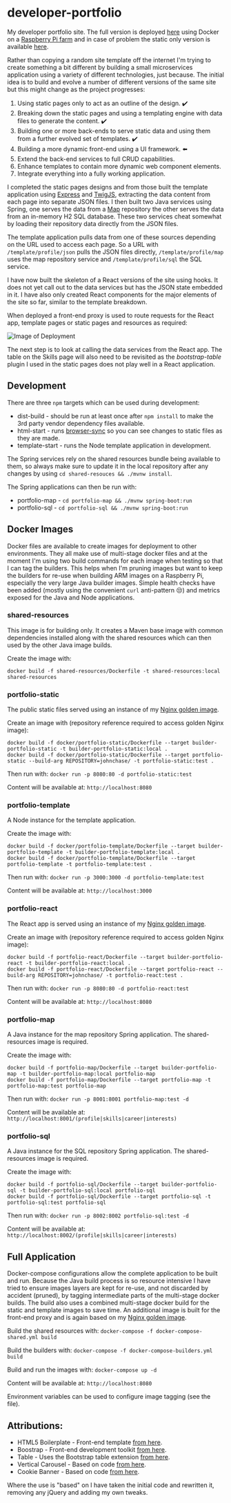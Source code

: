 # developer-portfolio

My developer portfolio site. The full version is deployed [here](https://jurassic-john.site) using Docker on a
[Raspberry Pi farm](https://github.com/RatJuggler/my-production-docker-build) and in case of problem the static only version is
available [here](https://ratjuggler.github.io/developer-portfolio/).

Rather than copying a random site template off the internet I'm trying to create something a bit different by building a small
microservices application using a variety of different technologies, just because. The initial idea is to build and evolve a number
of different versions of the same site but this might change as the project progresses:

1. Using static pages only to act as an outline of the design. ✔️
2. Breaking down the static pages and using a templating engine with data files to generate the content. ✔️
3. Building one or more back-ends to serve static data and using them from a further evolved set of templates. ✔️
4. Building a more dynamic front-end using a UI framework. ⬅️
5. Extend the back-end services to full CRUD capabilities.
6. Enhance templates to contain more dynamic web component elements.
7. Integrate everything into a fully working application.

I completed the static pages designs and from those built the template application using [Express](https://expressjs.com/) and
[TwigJS](https://github.com/twigjs/twig.js), extracting the data content from each page into separate JSON files. I then built two
Java services using Spring, one serves the data from a [Map](https://docs.spring.io/spring-data/keyvalue/docs/current/reference/html/#key-value)
repository the other serves the data from an in-memory H2 SQL database. These two services cheat somewhat by loading their
repository data directly from the JSON files.

The template application pulls data from one of these sources depending on the URL used to access each page. So a URL with
`/template/profile/json` pulls the JSON files directly, `/template/profile/map` uses the map repository service and
`/template/profile/sql` the SQL service.

I have now built the skeleton of a React versions of the site using hooks. It does not yet call out to the data services but has
the JSON state embedded in it. I have also only created React components for the major elements of the site so far, similar to the
template breakdown.

When deployed a front-end proxy is used to route requests for the React app, template pages or static pages and resources as
required:

![Image of Deployment](https://github.com/RatJuggler/developer-portfolio/blob/main/deployed-result.jpg)

The next step is to look at calling the data services from the React app. The table on the Skills page will also need to be
revisited as the *bootstrap-table* plugin I used in the static pages does not play well in a React application.

## Development

There are three `npm` targets which can be used during development:

- dist-build - should be run at least once after `npm install` to make the 3rd party vendor dependency files available.
- html-start - runs [browser-sync](https://browsersync.io/) so you can see changes to static files as they are made.
- template-start - runs the Node template application in development.

The Spring services rely on the shared resources bundle being available to them, so always make sure to update it in the local
repository after any changes by using `cd shared-resouces && ./mvnw install`.

The Spring applications can then be run with:

- portfolio-map - `cd portfolio-map && ./mvnw spring-boot:run`
- portfolio-sql - `cd portfolio-sql && ./mvnw spring-boot:run`

## Docker Images

Docker files are available to create images for deployment to other environments. They all make use of multi-stage docker files and
at the moment I'm using two build commands for each image when testing so that I can tag the builders. This helps when I'm pruning
images but want to keep the builders for re-use when building ARM images on a Raspberry Pi, especially the very large Java builder
images. Simple health checks have been added (mostly using the convenient `curl` anti-pattern 😒) and metrics exposed for the Java
and Node applications.

### shared-resources

This image is for building only. It creates a Maven base image with common dependencies installed along with the shared resources
which can then used by the other Java image builds.

Create the image with:

    docker build -f shared-resources/Dockerfile -t shared-resources:local shared-resources

### portfolio-static

The public static files served using an instance of my [Nginx golden image](https://github.com/RatJuggler/my-production-docker-build).

Create an image with (repository reference required to access golden Nginx image):

    docker build -f docker/portfolio-static/Dockerfile --target builder-portfolio-static -t builder-portfolio-static:local .
    docker build -f docker/portfolio-static/Dockerfile --target portfolio-static --build-arg REPOSITORY=johnchase/ -t portfolio-static:test .

Then run with: `docker run -p 8080:80 -d portfolio-static:test`

Content will be available at: `http://localhost:8080`

### portfolio-template

A Node instance for the template application.

Create the image with:

    docker build -f docker/portfolio-template/Dockerfile --target builder-portfolio-template -t builder-portfolio-template:local .
    docker build -f docker/portfolio-template/Dockerfile --target portfolio-template -t portfolio-template:test .

Then run with: `docker run -p 3000:3000 -d portfolio-template:test`

Content will be available at: `http://localhost:3000`

### portfolio-react

The React app is served using an instance of my [Nginx golden image](https://github.com/RatJuggler/my-production-docker-build).

Create an image with (repository reference required to access golden Nginx image):

    docker build -f portfolio-react/Dockerfile --target builder-portfolio-react -t builder-portfolio-react:local .
    docker build -f portfolio-react/Dockerfile --target portfolio-react --build-arg REPOSITORY=johnchase/ -t portfolio-react:test .

Then run with: `docker run -p 8080:80 -d portfolio-react:test`

Content will be available at: `http://localhost:8080`

### portfolio-map

A Java instance for the map repository Spring application. The shared-resources image is required.

Create the image with:

    docker build -f portfolio-map/Dockerfile --target builder-portfolio-map -t builder-portfolio-map:local portfolio-map
    docker build -f portfolio-map/Dockerfile --target portfolio-map -t portfolio-map:test portfolio-map

Then run with: `docker run -p 8001:8001 portfolio-map:test -d`

Content will be available at: `http://localhost:8001/(profile|skills|career|interests)`

### portfolio-sql

A Java instance for the SQL repository Spring application. The shared-resources image is required.

Create the image with:

    docker build -f portfolio-sql/Dockerfile --target builder-portfolio-sql -t builder-portfolio-sql:local portfolio-sql
    docker build -f portfolio-sql/Dockerfile --target portfolio-sql -t portfolio-sql:test portfolio-sql

Then run with: `docker run -p 8002:8002 portfolio-sql:test -d`

Content will be available at: `http://localhost:8002/(profile|skills|career|interests)`

## Full Application

Docker-compose configurations allow the complete application to be built and run. Because the Java build process is so resource
intensive I have tried to ensure images layers are kept for re-use, and not discarded by accident (pruned), by tagging intermediate
parts of the multi-stage docker builds. The build also uses a combined multi-stage docker build for the static and template images
to save time. An additional image is built for the front-end proxy and is again based on my [Nginx golden image](https://github.com/RatJuggler/my-production-docker-build).

Build the shared resources with: `docker-compose -f docker-compose-shared.yml build`

Build the builders with: `docker-compose -f docker-compose-builders.yml build`

Build and run the images with: `docker-compose up -d`

Content will be available at: `http://localhost:8080`

Environment variables can be used to configure image tagging (see the file).

## Attributions:

- HTML5 Boilerplate - Front-end template [from here](https://html5boilerplate.com/).
- Boostrap - Front-end development toolkit [from here](https://getbootstrap.com/).
- Table - Uses the Bootstrap table extension [from here](https://bootstrap-table.com/).
- Vertical Carousel - Based on code [from here](https://www.codeply.com/p/JxZ8htyOFN).
- Cookie Banner - Based on code [from here](https://github.com/kolappannathan/bootstrap-cookie-banner).

Where the use is "based" on I have taken the initial code and rewritten it, removing any jQuery and adding my own tweaks.
